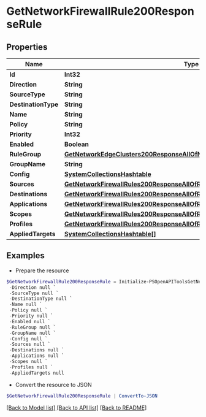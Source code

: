 # GetNetworkFirewallRule200ResponseRule
## Properties

Name | Type | Description | Notes
------------ | ------------- | ------------- | -------------
**Id** | **Int32** |  | [optional] 
**Direction** | **String** |  | [optional] 
**SourceType** | **String** |  | [optional] 
**DestinationType** | **String** |  | [optional] 
**Name** | **String** |  | [optional] 
**Policy** | **String** |  | [optional] 
**Priority** | **Int32** |  | [optional] 
**Enabled** | **Boolean** |  | [optional] 
**RuleGroup** | [**GetNetworkEdgeClusters200ResponseAllOfNetworkEdgeClustersInnerTenantsInner**](GetNetworkEdgeClusters200ResponseAllOfNetworkEdgeClustersInnerTenantsInner.md) |  | [optional] 
**GroupName** | **String** |  | [optional] 
**Config** | [**SystemCollectionsHashtable**](.md) |  | [optional] 
**Sources** | [**GetNetworkFirewallRules200ResponseAllOfRulesInnerSourcesInner[]**](GetNetworkFirewallRules200ResponseAllOfRulesInnerSourcesInner.md) |  | [optional] 
**Destinations** | [**GetNetworkFirewallRules200ResponseAllOfRulesInnerSourcesInner[]**](GetNetworkFirewallRules200ResponseAllOfRulesInnerSourcesInner.md) |  | [optional] 
**Applications** | [**GetNetworkFirewallRules200ResponseAllOfRulesInnerSourcesInner[]**](GetNetworkFirewallRules200ResponseAllOfRulesInnerSourcesInner.md) |  | [optional] 
**Scopes** | [**GetNetworkFirewallRules200ResponseAllOfRulesInnerSourcesInner[]**](GetNetworkFirewallRules200ResponseAllOfRulesInnerSourcesInner.md) |  | [optional] 
**Profiles** | [**GetNetworkFirewallRules200ResponseAllOfRulesInnerSourcesInner[]**](GetNetworkFirewallRules200ResponseAllOfRulesInnerSourcesInner.md) |  | [optional] 
**AppliedTargets** | [**SystemCollectionsHashtable[]**](SystemCollectionsHashtable.md) |  | [optional] 

## Examples

- Prepare the resource
```powershell
$GetNetworkFirewallRule200ResponseRule = Initialize-PSOpenAPIToolsGetNetworkFirewallRule200ResponseRule  -Id null `
 -Direction null `
 -SourceType null `
 -DestinationType null `
 -Name null `
 -Policy null `
 -Priority null `
 -Enabled null `
 -RuleGroup null `
 -GroupName null `
 -Config null `
 -Sources null `
 -Destinations null `
 -Applications null `
 -Scopes null `
 -Profiles null `
 -AppliedTargets null
```

- Convert the resource to JSON
```powershell
$GetNetworkFirewallRule200ResponseRule | ConvertTo-JSON
```

[[Back to Model list]](../README.md#documentation-for-models) [[Back to API list]](../README.md#documentation-for-api-endpoints) [[Back to README]](../README.md)

